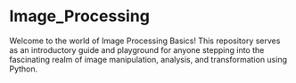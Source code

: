 # Image_Processing
Welcome to the world of Image Processing Basics! This repository serves as an introductory guide and playground for anyone stepping into the fascinating realm of image manipulation, analysis, and transformation using Python.

